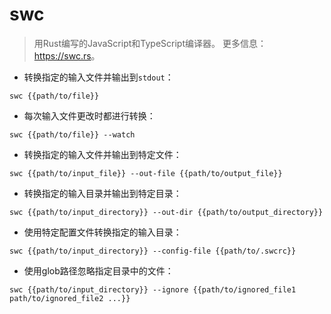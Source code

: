 # swc

> 用Rust编写的JavaScript和TypeScript编译器。
> 更多信息：<https://swc.rs>。

- 转换指定的输入文件并输出到`stdout`：

`swc {{path/to/file}}`

- 每次输入文件更改时都进行转换：

`swc {{path/to/file}} --watch`

- 转换指定的输入文件并输出到特定文件：

`swc {{path/to/input_file}} --out-file {{path/to/output_file}}`

- 转换指定的输入目录并输出到特定目录：

`swc {{path/to/input_directory}} --out-dir {{path/to/output_directory}}`

- 使用特定配置文件转换指定的输入目录：

`swc {{path/to/input_directory}} --config-file {{path/to/.swcrc}}`

- 使用glob路径忽略指定目录中的文件：

`swc {{path/to/input_directory}} --ignore {{path/to/ignored_file1 path/to/ignored_file2 ...}}`